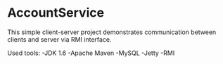 AccountService
==============
This simple client-server project demonstrates communication between clients and server via RMI interface.

Used tools:
-JDK 1.6
-Apache Maven
-MySQL
-Jetty
-RMI



